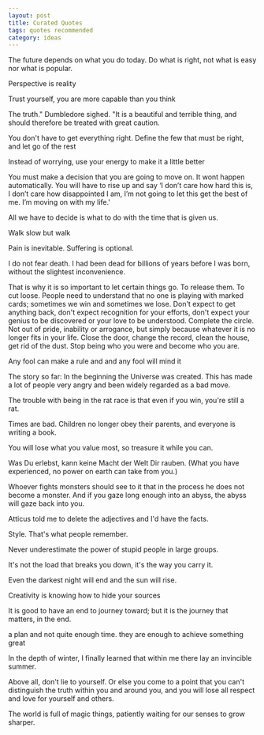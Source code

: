 ```yaml
---
layout: post
title: Curated Quotes
tags: quotes recommended
category: ideas
--- 
```


The future depends on what you do today. Do what is right, not what is easy nor what is popular.

Perspective is reality 

Trust yourself, you are more capable than you think 

The truth." Dumbledore sighed. "It is a beautiful and terrible thing, and should therefore be treated with great caution.

You don't have to get everything right. Define the few that must be right, and let go of the rest

Instead of worrying, use your energy to make it a little better 

You must make a decision that you are going to move on. 
It wont happen automatically. You will have to rise up and say
‘I don’t care how hard this is, I don’t care how disappointed I am,
 I’m not going to let this get the best of me. I’m moving on with my life.'


All we have to decide is what to do with the time that is given us.

Walk slow but walk 

Pain is inevitable. Suffering is optional.

I do not fear death. I had been dead for billions of years before I was born, 
without the slightest inconvenience. 


That is why it is so important to let certain things go. 
To release them. To cut loose. 
People need to understand that no one is playing with marked cards; 
sometimes we win and sometimes we lose. 
Don't expect to get anything back, 
don't expect recognition for your efforts, 
don't expect your genius to be discovered or your love to be understood. 
Complete the circle. 
Not out of pride, inability or arrogance, 
but simply because whatever it is no longer fits in your life. 
Close the door, change the record, clean the house, get rid of the dust. 
Stop being who you were and become who you are.




Any fool can make a rule and and any fool will mind it


The story so far:
In the beginning the Universe was created. 
This has made a lot of people very angry and been widely regarded as a bad move.


The trouble with being in the rat race is that even if you win, you're still a rat.



Times are bad. Children no longer obey their parents, and everyone is writing a book.


You will lose what you value most, so treasure it while you can.

Was Du erlebst, kann keine Macht der Welt Dir rauben. 
(What you have experienced, no power on earth can take from you.) 


Whoever fights monsters should see to it that in the process he does not become a monster. And if you gaze long enough into an abyss, the abyss will gaze back into you.


Atticus told me to delete the adjectives and I'd have the facts.

Style. That's what people remember.

Never underestimate the power of stupid people in large groups.

It's not the load that breaks you down, it's the way you carry it.

Even the darkest night will end and the sun will rise.

Creativity is knowing how to hide your sources

It is good to have an end to journey toward; but it is the journey that matters, in the end.


a plan and not quite enough time. they are enough to achieve something great 

In the depth of winter, I finally learned that within me there lay an invincible summer.


Above all, don't lie to yourself. Or else you come to a point that you can't distinguish the truth within you and around you, and you will lose all respect and love for yourself and others. 

The world is full of magic things, patiently waiting for our senses to grow sharper.
